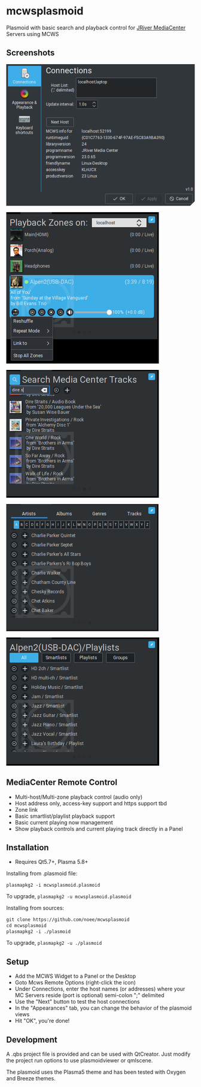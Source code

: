 ﻿mcwsplasmoid
============

Plasmoid with basic search and playback control for [JRiver MediaCenter](http://jriver.com) Servers using MCWS

Screenshots
--------------
![](screenshots/confighost.png)

![](screenshots/zones.png)

![](screenshots/playlist.png)

![](screenshots/lookups.png)

![](screenshots/playlists.png)

MediaCenter Remote Control
--------------
* Multi-host/Multi-zone playback control (audio only)
* Host address only, access-key support and https support tbd
* Zone link
* Basic smartlist/playlist playback support
* Basic current playing now management
* Show playback controls and current playing track directly in a Panel

Installation
--------------
*  Requires Qt5.7+, Plasma 5.8+

Installing from .plasmoid file:

    plasmapkg2 -i mcwsplasmoid.plasmoid

To upgrade, `plasmapkg2 -u mcwsplasmoid.plasmoid`

Installing from sources:

    git clone https://github.com/noee/mcwsplasmoid
    cd mcwsplasmoid
    plasmapkg2 -i ./plasmoid

To upgrade,  `plasmapkg2 -u ./plasmoid`

Setup
--------------
*  Add the MCWS Widget to a Panel or the Desktop
*  Goto Mcws Remote Options (right-click the icon)
*  Under Connections, enter the host names (or addresses) where your MC Servers reside (port is optional) semi-colon ";" delimited
*  Use the "Next" button to test the host connections
*  In the "Appearances" tab, you can change the behavior of the plasmoid views
*  Hit "OK", you're done!

Development
--------------
A .qbs project file is provided and can be used with QtCreator.  Just modify the
project run options to use plasmoidviewer or qmlscene.

The plasmoid uses the Plasma5 theme and has been tested with Oxygen and Breeze themes.
